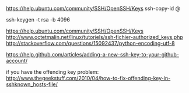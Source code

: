 https://help.ubuntu.com/community/SSH/OpenSSH/Keys
ssh-copy-id <username>@<host>

ssh-keygen -t rsa -b 4096

https://help.ubuntu.com/community/SSH/OpenSSH/Keys
http://www.octetmalin.net/linux/tutoriels/ssh-fichier-authorized_keys.php
http://stackoverflow.com/questions/15092437/python-encoding-utf-8

https://help.github.com/articles/adding-a-new-ssh-key-to-your-github-account/


if you have the offending key problem:
http://www.thegeekstuff.com/2010/04/how-to-fix-offending-key-in-sshknown_hosts-file/